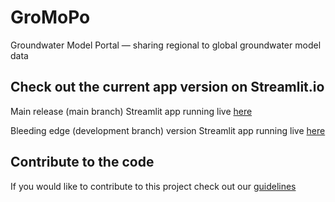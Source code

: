 # GroMoPo
Groundwater Model Portal — sharing regional to global groundwater model data

## Check out the current app version on Streamlit.io
Main release (main branch) Streamlit app running live [here](https://share.streamlit.io/gromopo/gromopo/main/streamlit/GroMoPo_app.py)

Bleeding edge (development branch) version Streamlit app running live [here](https://share.streamlit.io/gromopo/gromopo/develop/streamlit/GroMoPo_app.py)

## Contribute to the code
If you would like to contribute to this project check out our [guidelines](CONTRIBUTING.md)

